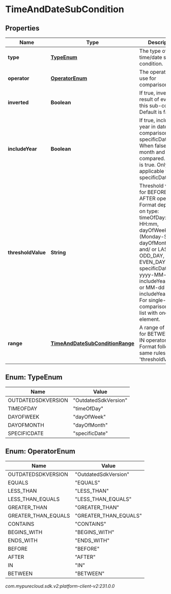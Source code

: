 # TimeAndDateSubCondition


## Properties

| Name | Type | Description | Notes |
| ------------ | ------------- | ------------- | ------------- |
| **type** | [**TypeEnum**](#Enum--TypeEnum) | The type of time/date sub-condition. |  [optional] |
| **operator** | [**OperatorEnum**](#Enum--OperatorEnum) | The operator to use for comparison. |  [optional] |
| **inverted** | **Boolean** | If true, inverts the result of evaluating this sub-condition. Default is false. |  [optional] |
| **includeYear** | **Boolean** | If true, includes year in date comparison for specificDate type. When false, only month and day are compared. Default is true. Only applicable for specificDate type. |  [optional] |
| **thresholdValue** | **String** | Threshold value for BEFORE or AFTER operators. Format depends on type: timeOfDay: HH:mm, dayOfWeek: 1-7 (Monday-Sunday), dayOfMonth: 1-31 and/ or LAST_DAY, ODD_DAY, EVEN_DAY, specificDate: yyyy-MM-dd (if includeYear=true) or MM-dd (if includeYear=false). For single-value comparison, use a list with one element. |  [optional] |
| **range** | [**TimeAndDateSubConditionRange**](TimeAndDateSubConditionRange) | A range of values for BETWEEN and IN operators. Format follows the same rules as 'thresholdValue'. |  [optional] |


## Enum: TypeEnum

| Name | Value |
| ---- | ----- |
| OUTDATEDSDKVERSION | &quot;OutdatedSdkVersion&quot; | 
| TIMEOFDAY | &quot;timeOfDay&quot; | 
| DAYOFWEEK | &quot;dayOfWeek&quot; | 
| DAYOFMONTH | &quot;dayOfMonth&quot; | 
| SPECIFICDATE | &quot;specificDate&quot; | 


## Enum: OperatorEnum

| Name | Value |
| ---- | ----- |
| OUTDATEDSDKVERSION | &quot;OutdatedSdkVersion&quot; | 
| EQUALS | &quot;EQUALS&quot; | 
| LESS_THAN | &quot;LESS_THAN&quot; | 
| LESS_THAN_EQUALS | &quot;LESS_THAN_EQUALS&quot; | 
| GREATER_THAN | &quot;GREATER_THAN&quot; | 
| GREATER_THAN_EQUALS | &quot;GREATER_THAN_EQUALS&quot; | 
| CONTAINS | &quot;CONTAINS&quot; | 
| BEGINS_WITH | &quot;BEGINS_WITH&quot; | 
| ENDS_WITH | &quot;ENDS_WITH&quot; | 
| BEFORE | &quot;BEFORE&quot; | 
| AFTER | &quot;AFTER&quot; | 
| IN | &quot;IN&quot; | 
| BETWEEN | &quot;BETWEEN&quot; | 




_com.mypurecloud.sdk.v2:platform-client-v2:231.0.0_
